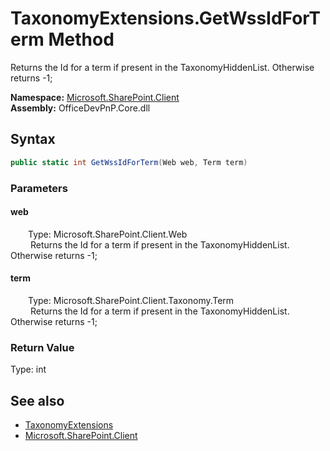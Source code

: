 # TaxonomyExtensions.GetWssIdForTerm Method  
 Returns the Id for a term if present in the TaxonomyHiddenList. Otherwise returns -1;   

**Namespace:** [Microsoft.SharePoint.Client](Microsoft.SharePoint.Client.md)  
**Assembly:** OfficeDevPnP.Core.dll  
## Syntax
```C#
public static int GetWssIdForTerm(Web web, Term term)
```
### Parameters
#### web  
&emsp;&emsp;Type: Microsoft.SharePoint.Client.Web  
&emsp;&emsp; Returns the Id for a term if present in the TaxonomyHiddenList. Otherwise returns -1;   

  

#### term  
&emsp;&emsp;Type: Microsoft.SharePoint.Client.Taxonomy.Term  
&emsp;&emsp; Returns the Id for a term if present in the TaxonomyHiddenList. Otherwise returns -1;   

  

### Return Value
Type: int  
  


## See also
- [TaxonomyExtensions](Microsoft.SharePoint.Client.TaxonomyExtensions.md) 
- [Microsoft.SharePoint.Client](Microsoft.SharePoint.Client.md) 
